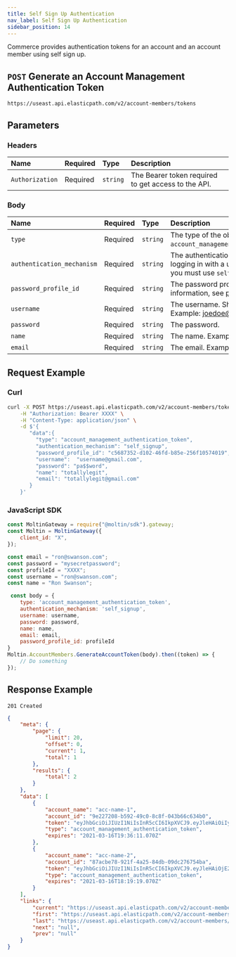 ```yaml
---
title: Self Sign Up Authentication
nav_label: Self Sign Up Authentication
sidebar_position: 14
---
```


Commerce provides authentication tokens for an account and an account member using self sign up.

## `POST` Generate an Account Management Authentication Token

```http
https://useast.api.elasticpath.com/v2/account-members/tokens
```

## Parameters

### Headers

| Name            | Required | Type     | Description                          |
|:----------------|:---------|:---------|:-------------------------------------|
| `Authorization` | Required | `string` | The Bearer token required to get access to the API. |

### Body

| Name                       | Required | Type     | Description                                                                                                                                                            |
|:---------------------------|:---------|:---------|:-----------------------------------------------------------------------------------------------------------------------------------------------------------------------|
| `type`                     | Required | `string` | The type of the object. You must use `account_management_authentication_token`.                                                                                        |
| `authentication_mechanism` | Required | `string` | The authentication mechanism. For logging in with a username and password, you must use `self_signup`.                                                                 |
| `password_profile_id`      | Required | `string` | The password profile ID. For more information, see [password profiles page](/docs/commerce-cloud/authentication/single-sign-on/password-profiles-api/overview). |
| `username`                 | Required | `string` | The username. Should be an email. Example: joedoe@gmail.com                                                                                                            |
| `password`                 | Required | `string` | The password.                                                                                                                                                          |
| `name`                     | Required | `string` | The name. Example: Joe Doe                                                                                                                                             |
| `email`                    | Required | `string` | The email. Example: joedoe@gmail.com                                                                                                                                   |

## Request Example

### Curl

```bash
curl -X POST https://useast.api.elasticpath.com/v2/account-members/tokens \
    -H "Authorization: Bearer XXXX" \
    -H "Content-Type: application/json" \
    -d $'{
       "data":{
         "type": "account_management_authentication_token",
         "authentication_mechanism": "self_signup",
         "password_profile_id": "c5687352-d102-46fd-b85e-256f10574019",
         "username":  "username@gmail.com",
         "password": "pa$$word",
         "name": "totallylegit",
         "email": "totallylegit@gmail.com"
       }
    }'
```

### JavaScript SDK

```javascript
const MoltinGateway = require("@moltin/sdk").gateway;
const Moltin = MoltinGateway({
    client_id: "X",
});

const email = "ron@swanson.com";
const password = "mysecretpassword";
const profileId = "XXXX";
const username = "ron@swanson.com";
const name = "Ron Swanson";

 const body = {
    type: 'account_management_authentication_token',
    authentication_mechanism: 'self_signup',
    username: username,
    password: password,
    name: name,
    email: email,
    password_profile_id: profileId
}
Moltin.AccountMembers.GenerateAccountToken(body).then((token) => {
    // Do something
});
```

## Response Example

`201 Created`

```json
{
    "meta": {
        "page": {
            "limit": 20,
            "offset": 0,
            "current": 1,
            "total": 1
        },
        "results": {
            "total": 2
        }
    },
    "data": [
        {
            "account_name": "acc-name-1",
            "account_id": "9e227208-b592-49c0-8c8f-043b66c634b0",
            "token": "eyJhbGciOiJIUzI1NiIsInR5cCI6IkpXVCJ9.eyJleHAiOiIyMDIxLTAzLTE2VDE5OjM2OjExLjA3MFoiLCJpYXQiOiIyMDIxLTAzLTE1VDE5OjM2OjExLjA3MFoiLCJzY29wZSI6IjFjNDVlNGVjLTI2ZTAtNDA0My04NmU0LWMxNWI5Y2Y5ODVhMyIsInN1YiI6IjFjNDVlNGVjLTI2ZTAtNDA0My04NmU0LWMxNWI5Y2Y5ODVhMiJ9.ytQ3UutTl_RJ8NiB1xN29Ta23p-FXsYOhcUM7MUQ4CM",
            "type": "account_management_authentication_token",
            "expires": "2021-03-16T19:36:11.070Z"
        },
        {
            "account_name": "acc-name-2",
            "account_id": "87acbe78-921f-4a25-84db-09dc276754ba",
            "token": "eyJhbGciOiJIUzI1NiIsInR5cCI6IkpXVCJ9.eyJleHAiOjE2MTU5MTg3NTksImlhdCI6MTYxNTkxODc0NCwic2NvcGUiOiI5N2FjYmU3OC05MjFmLTRhMjUtODRkYi0wOWRjMjc2NzU0YmEiLCJzdWIiOiI5N2FjYmU3OC05MjFmLTRhMjUtODRkYi0wOWRjMjc2NzU0YmEifQ.NphZBSWYxfl3-odXOxD0l6Zj7E9HxOG7qp34Sizm0WU",
            "type": "account_management_authentication_token",
            "expires": "2021-03-16T18:19:19.070Z"
        }
    ],
    "links": {
        "current": "https://useast.api.elasticpath.com/v2/account-members/tokens?page[offset]=0&page[limit]=20",
        "first": "https://useast.api.elasticpath.com/v2/account-members/tokens?page[offset]=0&page[limit]=20",
        "last": "https://useast.api.elasticpath.com/v2/account-members/tokens?page[offset]=0&page[limit]=20",
        "next": "null",
        "prev": "null"
    }
}
```
